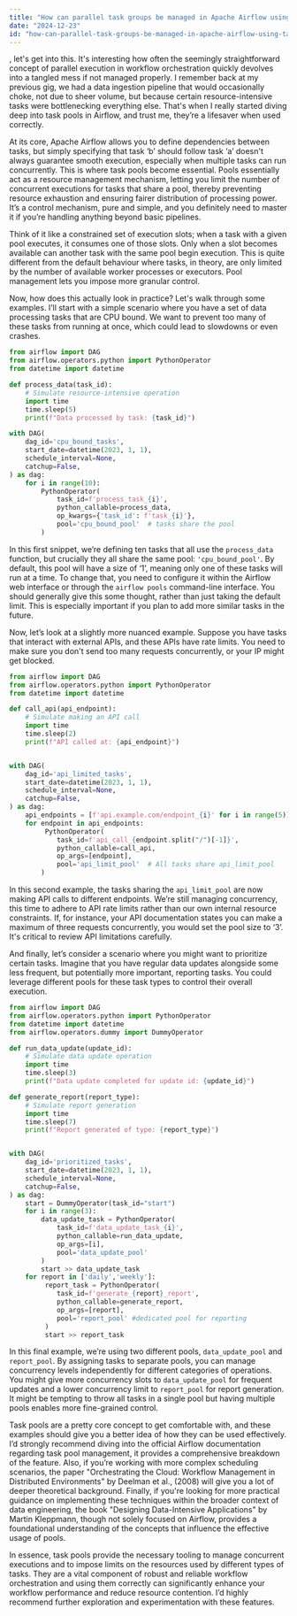 ```yaml
---
title: "How can parallel task groups be managed in Apache Airflow using task pools?"
date: "2024-12-23"
id: "how-can-parallel-task-groups-be-managed-in-apache-airflow-using-task-pools"
---
```


, let's get into this. It's interesting how often the seemingly straightforward concept of parallel execution in workflow orchestration quickly devolves into a tangled mess if not managed properly. I remember back at my previous gig, we had a data ingestion pipeline that would occasionally choke, not due to sheer volume, but because certain resource-intensive tasks were bottlenecking everything else. That's when I really started diving deep into task pools in Airflow, and trust me, they’re a lifesaver when used correctly.

At its core, Apache Airflow allows you to define dependencies between tasks, but simply specifying that task ‘b’ should follow task ‘a’ doesn't always guarantee smooth execution, especially when multiple tasks can run concurrently. This is where task pools become essential. Pools essentially act as a resource management mechanism, letting you limit the number of concurrent executions for tasks that share a pool, thereby preventing resource exhaustion and ensuring fairer distribution of processing power. It’s a control mechanism, pure and simple, and you definitely need to master it if you’re handling anything beyond basic pipelines.

Think of it like a constrained set of execution slots; when a task with a given pool executes, it consumes one of those slots. Only when a slot becomes available can another task with the same pool begin execution. This is quite different from the default behaviour where tasks, in theory, are only limited by the number of available worker processes or executors. Pool management lets you impose more granular control.

Now, how does this actually look in practice? Let's walk through some examples. I’ll start with a simple scenario where you have a set of data processing tasks that are CPU bound. We want to prevent too many of these tasks from running at once, which could lead to slowdowns or even crashes.

```python
from airflow import DAG
from airflow.operators.python import PythonOperator
from datetime import datetime

def process_data(task_id):
    # Simulate resource-intensive operation
    import time
    time.sleep(5)
    print(f"Data processed by task: {task_id}")

with DAG(
    dag_id='cpu_bound_tasks',
    start_date=datetime(2023, 1, 1),
    schedule_interval=None,
    catchup=False,
) as dag:
    for i in range(10):
        PythonOperator(
            task_id=f'process_task_{i}',
            python_callable=process_data,
            op_kwargs={'task_id': f'task_{i}'},
            pool='cpu_bound_pool'  # tasks share the pool
        )
```

In this first snippet, we’re defining ten tasks that all use the `process_data` function, but crucially they all share the same pool: `'cpu_bound_pool'`. By default, this pool will have a size of ‘1’, meaning only one of these tasks will run at a time. To change that, you need to configure it within the Airflow web interface or through the `airflow pools` command-line interface. You should generally give this some thought, rather than just taking the default limit. This is especially important if you plan to add more similar tasks in the future.

Now, let’s look at a slightly more nuanced example. Suppose you have tasks that interact with external APIs, and these APIs have rate limits. You need to make sure you don't send too many requests concurrently, or your IP might get blocked.

```python
from airflow import DAG
from airflow.operators.python import PythonOperator
from datetime import datetime

def call_api(api_endpoint):
    # Simulate making an API call
    import time
    time.sleep(2)
    print(f"API called at: {api_endpoint}")


with DAG(
    dag_id='api_limited_tasks',
    start_date=datetime(2023, 1, 1),
    schedule_interval=None,
    catchup=False,
) as dag:
    api_endpoints = [f'api.example.com/endpoint_{i}' for i in range(5)]
    for endpoint in api_endpoints:
         PythonOperator(
            task_id=f'api_call_{endpoint.split("/")[-1]}',
            python_callable=call_api,
            op_args=[endpoint],
            pool='api_limit_pool'  # All tasks share api_limit_pool
        )

```
In this second example, the tasks sharing the `api_limit_pool` are now making API calls to different endpoints. We’re still managing concurrency, this time to adhere to API rate limits rather than our own internal resource constraints. If, for instance, your API documentation states you can make a maximum of three requests concurrently, you would set the pool size to ‘3’. It's critical to review API limitations carefully.

And finally, let’s consider a scenario where you might want to prioritize certain tasks. Imagine that you have regular data updates alongside some less frequent, but potentially more important, reporting tasks. You could leverage different pools for these task types to control their overall execution.

```python
from airflow import DAG
from airflow.operators.python import PythonOperator
from datetime import datetime
from airflow.operators.dummy import DummyOperator

def run_data_update(update_id):
    # Simulate data update operation
    import time
    time.sleep(3)
    print(f"Data update completed for update id: {update_id}")

def generate_report(report_type):
    # Simulate report generation
    import time
    time.sleep(7)
    print(f"Report generated of type: {report_type}")


with DAG(
    dag_id='prioritized_tasks',
    start_date=datetime(2023, 1, 1),
    schedule_interval=None,
    catchup=False,
) as dag:
    start = DummyOperator(task_id="start")
    for i in range(3):
        data_update_task = PythonOperator(
            task_id=f'data_update_task_{i}',
            python_callable=run_data_update,
            op_args=[i],
            pool='data_update_pool'
        )
        start >> data_update_task
    for report in ['daily','weekly']:
         report_task = PythonOperator(
            task_id=f'generate_{report}_report',
            python_callable=generate_report,
            op_args=[report],
            pool='report_pool' #dedicated pool for reporting
         )
         start >> report_task
```

In this final example, we’re using two different pools, `data_update_pool` and `report_pool`. By assigning tasks to separate pools, you can manage concurrency levels independently for different categories of operations. You might give more concurrency slots to `data_update_pool` for frequent updates and a lower concurrency limit to `report_pool` for report generation. It might be tempting to throw all tasks in a single pool but having multiple pools enables more fine-grained control.

Task pools are a pretty core concept to get comfortable with, and these examples should give you a better idea of how they can be used effectively. I’d strongly recommend diving into the official Airflow documentation regarding task pool management, it provides a comprehensive breakdown of the feature. Also, if you’re working with more complex scheduling scenarios, the paper "Orchestrating the Cloud: Workflow Management in Distributed Environments" by Deelman et al., (2008) will give you a lot of deeper theoretical background. Finally, if you're looking for more practical guidance on implementing these techniques within the broader context of data engineering, the book "Designing Data-Intensive Applications" by Martin Kleppmann, though not solely focused on Airflow, provides a foundational understanding of the concepts that influence the effective usage of pools.

In essence, task pools provide the necessary tooling to manage concurrent executions and to impose limits on the resources used by different types of tasks. They are a vital component of robust and reliable workflow orchestration and using them correctly can significantly enhance your workflow performance and reduce resource contention. I’d highly recommend further exploration and experimentation with these features.

